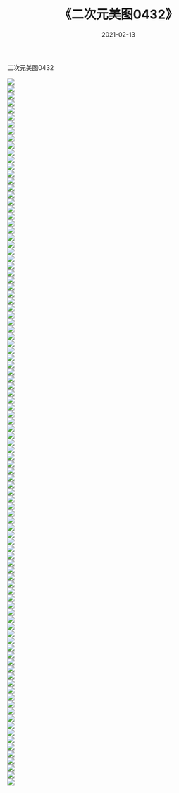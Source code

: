 ﻿---
layout: post
title:  《二次元美图0432》
date:   2021-02-13
img: http://imgx.orgx.ga/二次元/2021/二次元美图0432/000.jpg
categories: [美女, 清纯, 唯美]
---

二次元美图0432

 ![](http://imgx.orgx.ga/二次元/2021/二次元美图0432/001.jpg) <br>![](http://imgx.orgx.ga/二次元/2021/二次元美图0432/002.jpg) <br>![](http://imgx.orgx.ga/二次元/2021/二次元美图0432/003.jpg) <br>![](http://imgx.orgx.ga/二次元/2021/二次元美图0432/004.jpg) <br>![](http://imgx.orgx.ga/二次元/2021/二次元美图0432/005.jpg) <br>![](http://imgx.orgx.ga/二次元/2021/二次元美图0432/006.jpg) <br>![](http://imgx.orgx.ga/二次元/2021/二次元美图0432/007.jpg) <br>![](http://imgx.orgx.ga/二次元/2021/二次元美图0432/008.jpg) <br>![](http://imgx.orgx.ga/二次元/2021/二次元美图0432/009.jpg) <br>![](http://imgx.orgx.ga/二次元/2021/二次元美图0432/010.jpg) <br>![](http://imgx.orgx.ga/二次元/2021/二次元美图0432/011.jpg) <br>![](http://imgx.orgx.ga/二次元/2021/二次元美图0432/012.jpg) <br>![](http://imgx.orgx.ga/二次元/2021/二次元美图0432/013.jpg) <br>![](http://imgx.orgx.ga/二次元/2021/二次元美图0432/014.jpg) <br>![](http://imgx.orgx.ga/二次元/2021/二次元美图0432/015.jpg) <br>![](http://imgx.orgx.ga/二次元/2021/二次元美图0432/016.jpg) <br>![](http://imgx.orgx.ga/二次元/2021/二次元美图0432/017.jpg) <br>![](http://imgx.orgx.ga/二次元/2021/二次元美图0432/018.jpg) <br>![](http://imgx.orgx.ga/二次元/2021/二次元美图0432/019.jpg) <br>![](http://imgx.orgx.ga/二次元/2021/二次元美图0432/020.jpg) <br>![](http://imgx.orgx.ga/二次元/2021/二次元美图0432/021.jpg) <br>![](http://imgx.orgx.ga/二次元/2021/二次元美图0432/022.jpg) <br>![](http://imgx.orgx.ga/二次元/2021/二次元美图0432/023.jpg) <br>![](http://imgx.orgx.ga/二次元/2021/二次元美图0432/024.jpg) <br>![](http://imgx.orgx.ga/二次元/2021/二次元美图0432/025.jpg) <br>![](http://imgx.orgx.ga/二次元/2021/二次元美图0432/026.jpg) <br>![](http://imgx.orgx.ga/二次元/2021/二次元美图0432/027.jpg) <br>![](http://imgx.orgx.ga/二次元/2021/二次元美图0432/028.jpg) <br>![](http://imgx.orgx.ga/二次元/2021/二次元美图0432/029.jpg) <br>![](http://imgx.orgx.ga/二次元/2021/二次元美图0432/030.jpg) <br>![](http://imgx.orgx.ga/二次元/2021/二次元美图0432/031.jpg) <br>![](http://imgx.orgx.ga/二次元/2021/二次元美图0432/032.jpg) <br>![](http://imgx.orgx.ga/二次元/2021/二次元美图0432/033.jpg) <br>![](http://imgx.orgx.ga/二次元/2021/二次元美图0432/034.jpg) <br>![](http://imgx.orgx.ga/二次元/2021/二次元美图0432/035.jpg) <br>![](http://imgx.orgx.ga/二次元/2021/二次元美图0432/036.jpg) <br>![](http://imgx.orgx.ga/二次元/2021/二次元美图0432/037.jpg) <br>![](http://imgx.orgx.ga/二次元/2021/二次元美图0432/038.jpg) <br>![](http://imgx.orgx.ga/二次元/2021/二次元美图0432/039.jpg) <br>![](http://imgx.orgx.ga/二次元/2021/二次元美图0432/040.jpg) <br>![](http://imgx.orgx.ga/二次元/2021/二次元美图0432/041.jpg) <br>![](http://imgx.orgx.ga/二次元/2021/二次元美图0432/042.jpg) <br>![](http://imgx.orgx.ga/二次元/2021/二次元美图0432/043.jpg) <br>![](http://imgx.orgx.ga/二次元/2021/二次元美图0432/044.jpg) <br>![](http://imgx.orgx.ga/二次元/2021/二次元美图0432/045.jpg) <br>![](http://imgx.orgx.ga/二次元/2021/二次元美图0432/046.jpg) <br>![](http://imgx.orgx.ga/二次元/2021/二次元美图0432/047.jpg) <br>![](http://imgx.orgx.ga/二次元/2021/二次元美图0432/048.jpg) <br>![](http://imgx.orgx.ga/二次元/2021/二次元美图0432/049.jpg) <br>![](http://imgx.orgx.ga/二次元/2021/二次元美图0432/050.jpg) <br>![](http://imgx.orgx.ga/二次元/2021/二次元美图0432/051.jpg) <br>![](http://imgx.orgx.ga/二次元/2021/二次元美图0432/052.jpg) <br>![](http://imgx.orgx.ga/二次元/2021/二次元美图0432/053.jpg) <br>![](http://imgx.orgx.ga/二次元/2021/二次元美图0432/054.jpg) <br>![](http://imgx.orgx.ga/二次元/2021/二次元美图0432/055.jpg) <br>![](http://imgx.orgx.ga/二次元/2021/二次元美图0432/056.jpg) <br>![](http://imgx.orgx.ga/二次元/2021/二次元美图0432/057.jpg) <br>![](http://imgx.orgx.ga/二次元/2021/二次元美图0432/058.jpg) <br>![](http://imgx.orgx.ga/二次元/2021/二次元美图0432/059.jpg) <br>![](http://imgx.orgx.ga/二次元/2021/二次元美图0432/060.jpg) <br>![](http://imgx.orgx.ga/二次元/2021/二次元美图0432/061.jpg) <br>![](http://imgx.orgx.ga/二次元/2021/二次元美图0432/062.jpg) <br>![](http://imgx.orgx.ga/二次元/2021/二次元美图0432/063.jpg) <br>![](http://imgx.orgx.ga/二次元/2021/二次元美图0432/064.jpg) <br>![](http://imgx.orgx.ga/二次元/2021/二次元美图0432/065.jpg) <br>![](http://imgx.orgx.ga/二次元/2021/二次元美图0432/066.jpg) <br>![](http://imgx.orgx.ga/二次元/2021/二次元美图0432/067.jpg) <br>![](http://imgx.orgx.ga/二次元/2021/二次元美图0432/068.jpg) <br>![](http://imgx.orgx.ga/二次元/2021/二次元美图0432/069.jpg) <br>![](http://imgx.orgx.ga/二次元/2021/二次元美图0432/070.jpg) <br>![](http://imgx.orgx.ga/二次元/2021/二次元美图0432/071.jpg) <br>![](http://imgx.orgx.ga/二次元/2021/二次元美图0432/072.jpg) <br>![](http://imgx.orgx.ga/二次元/2021/二次元美图0432/073.jpg) <br>![](http://imgx.orgx.ga/二次元/2021/二次元美图0432/074.jpg) <br>![](http://imgx.orgx.ga/二次元/2021/二次元美图0432/075.jpg) <br>![](http://imgx.orgx.ga/二次元/2021/二次元美图0432/076.jpg) <br>![](http://imgx.orgx.ga/二次元/2021/二次元美图0432/077.jpg) <br>![](http://imgx.orgx.ga/二次元/2021/二次元美图0432/078.jpg) <br>![](http://imgx.orgx.ga/二次元/2021/二次元美图0432/079.jpg) <br>![](http://imgx.orgx.ga/二次元/2021/二次元美图0432/080.jpg) <br>![](http://imgx.orgx.ga/二次元/2021/二次元美图0432/081.jpg) <br>![](http://imgx.orgx.ga/二次元/2021/二次元美图0432/082.jpg) <br>![](http://imgx.orgx.ga/二次元/2021/二次元美图0432/083.jpg) <br>![](http://imgx.orgx.ga/二次元/2021/二次元美图0432/084.jpg) <br>![](http://imgx.orgx.ga/二次元/2021/二次元美图0432/085.jpg) <br>![](http://imgx.orgx.ga/二次元/2021/二次元美图0432/086.jpg) <br>![](http://imgx.orgx.ga/二次元/2021/二次元美图0432/087.jpg) <br>![](http://imgx.orgx.ga/二次元/2021/二次元美图0432/088.jpg) <br>![](http://imgx.orgx.ga/二次元/2021/二次元美图0432/089.jpg) <br>![](http://imgx.orgx.ga/二次元/2021/二次元美图0432/090.jpg) <br>![](http://imgx.orgx.ga/二次元/2021/二次元美图0432/091.jpg) <br>![](http://imgx.orgx.ga/二次元/2021/二次元美图0432/092.jpg) <br>![](http://imgx.orgx.ga/二次元/2021/二次元美图0432/093.jpg) <br>![](http://imgx.orgx.ga/二次元/2021/二次元美图0432/094.jpg) <br>![](http://imgx.orgx.ga/二次元/2021/二次元美图0432/095.jpg) <br>![](http://imgx.orgx.ga/二次元/2021/二次元美图0432/096.jpg) <br>![](http://imgx.orgx.ga/二次元/2021/二次元美图0432/097.jpg) <br>![](http://imgx.orgx.ga/二次元/2021/二次元美图0432/098.jpg) <br>![](http://imgx.orgx.ga/二次元/2021/二次元美图0432/099.jpg) <br>![](http://imgx.orgx.ga/二次元/2021/二次元美图0432/100.jpg) <br>